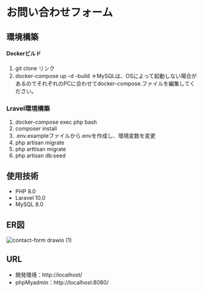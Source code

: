 # お問い合わせフォーム

## 環境構築

#### Dockerビルド
1. git clone リンク
2. docker-compose up -d -build
＊MySQLは、OSによって起動しない場合があるのでそれぞれのPCに合わせてdocker-compose.ファイルを編集してください。

### Lravel環境構築
1. docker-compose exec php bash
2. composer install
3. .env.exampleファイルから.envを作成し、環境変数を変更
4. php artisan migrate
5. php arttisan migrate
6. php artisan db:seed

## 使用技術

- PHP 8.0
- Laravel 10.0
- MySQL 8.0

## ER図
![contact-form drawio (1)](https://github.com/boreaster21/test-contact-form/assets/155618258/08ebedd6-4615-4997-b9fa-025fda077dcc)



## URL

- 開発環境：http://localhost/
- phpMyadmin：http://localhost:8080/
